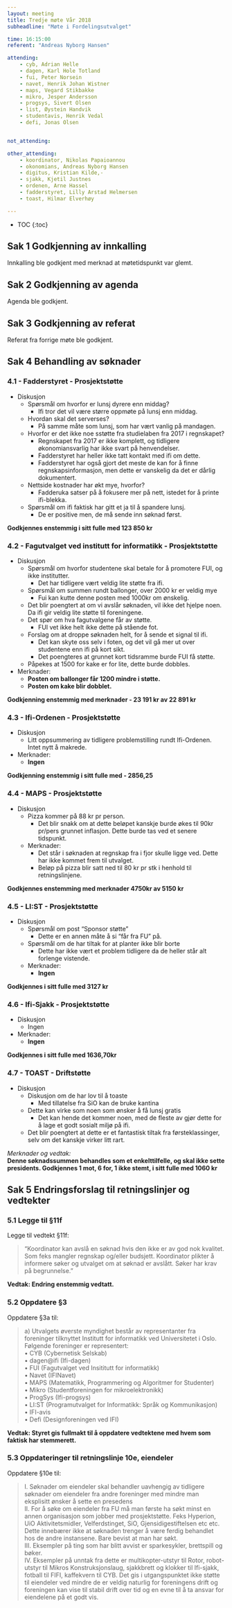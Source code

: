 ```yaml
---
layout: meeting
title: Tredje møte Vår 2018
subheadline: "Møte i Fordelingsutvalget"

time: 16:15:00
referent: "Andreas Nyborg Hansen"

attending:
    - cyb, Adrian Helle
    - dagen, Karl Hole Totland
    - fui, Peter Norsein
    - navet, Henrik Johan Wistner
    - maps, Vegard Stikbakke
    - mikro, Jesper Andersson
    - progsys, Sivert Olsen
    - list, Øystein Handvik
    - studentavis, Henrik Vedal
    - defi, Jonas Olsen


not_attending:

other_attending:
    - koordinator, Nikolas Papaioannou
    - okonomians, Andreas Nyborg Hansen
    - digitus, Kristian Kilde,-
    - sjakk, Kjetil Justnes
    - ordenen, Arne Hassel
    - fadderstyret, Lilly Arstad Helmersen
    - toast, Hilmar Elverhøy

---
```


* TOC
{:toc}


## Sak 1 Godkjenning av innkalling
Innkalling ble godkjent med merknad at møtetidspunkt var glemt.

## Sak 2 Godkjenning av agenda
Agenda ble godkjent.

## Sak 3 Godkjenning av referat
Referat fra forrige møte ble godkjent.

## Sak 4 Behandling av søknader
### 4.1 - Fadderstyret - Prosjektstøtte
- Diskusjon
    - Spørsmål om hvorfor er lunsj dyrere enn middag?
        - Ifi tror det vil være større oppmøte på lunsj enn middag.
    - Hvordan skal det serverses?
        - På samme måte som lunsj, som har vært vanlig på mandagen.
    - Hvorfor er det ikke noe sstøtte fra studielaben fra 2017 i regnskapet?
        - Regnskapet fra 2017 er ikke komplett, og tidligere økonomiansvarlig har ikke svart på henvendelser.
        - Fadderstyret har heller ikke tatt kontakt med ifi om dette.
        - Fadderstyret har også gjort det meste de kan for å finne regnskapsinformasjon, men dette er vanskelig da det er dårlig dokumentert.
    - Nettside kostnader har økt mye, hvorfor?
        - Fadderuka satser på å fokusere mer på nett, istedet for å printe ifi-blekka.
    - Spørsmål om ifi faktisk har gitt et ja til å spandere lunsj.
        - De er positive men, de må sende inn søknad først.

**Godkjennes enstemmig i sitt fulle med 123 850 kr**


### 4.2 - Fagutvalget ved institutt for informatikk - Prosjektstøtte

- Diskusjon
    - Spørsmål om hvorfor studentene skal betale for å promotere FUI, og ikke institutter.
        - Det har tidligere vært veldig lite støtte fra ifi.
    - Spørsmål om summen rundt ballonger, over 2000 kr er veldig mye
        - Fui kan kutte denne posten med 1000kr om ønskelig.
    - Det blir poengtert at om vi avslår søknaden, vil ikke det hjelpe noen. Da ifi gir veldig lite støtte til foreningene.
    - Det spør om hva fagutvalgene får av støtte.
        - FUI vet ikke helt ikke dette på stående fot.
    - Forslag om at droppe søknaden helt, for å sende et signal til ifi.
        - Det kan skyte oss selv i foten, og det vil gå mer ut over studentene enn ifi på kort sikt.
        - Det poengteres at grunnet kort tidsramme burde FUI få støtte.
    - Påpekes at 1500 for kake er for lite, dette burde dobbles.
- Merknader:
    - **Posten om ballonger får 1200 mindre i støtte.**
    - **Posten om kake blir dobblet.**

**Godkjenning enstemmig med merknader - 23 191 kr av 22 891 kr**
### 4.3 - Ifi-Ordenen - Prosjektstøtte
- Diskusjon
    - Litt oppsummering av tidligere problemstilling rundt Ifi-Ordenen. Intet nytt å makrede.
- Merknader:
    - **Ingen**

**Godkjenning enstemmig i sitt fulle med - 2856,25**

### 4.4 - MAPS - Prosjektstøtte
- Diskusjon
    - Pizza kommer på 88 kr pr person.
        - Det blir snakk om at dette beløpet kanskje burde økes til 90kr pr/pers grunnet inflasjon. Dette burde tas ved et senere tidspunkt.   
    - Merknader:
        - Det står i søknaden at regnskap fra i fjor skulle ligge ved. Dette har ikke kommet frem til utvalget.
        - Beløp på pizza blir satt ned til 80 kr pr stk i henhold til retningslinjene.

**Godkjennes enstemming med merknader  4750kr av 5150 kr**
### 4.5 - LI:ST - Prosjektstøtte
- Diskusjon
    - Spørsmål om post “Sponsor støtte”
        - Dette er en annen måte å si “får fra FU” på.
    - Spørsmål om de har tiltak for at planter ikke blir borte
        - Dette har ikke vært et problem tidligere da de heller står alt forlenge vistende.
    - Merknader:
        - **Ingen**

**Godkjennes i sitt fulle med 3127 kr**

### 4.6 - Ifi-Sjakk - Prosjektstøtte
- Diskusjon
    - Ingen
 - Merknader:
    - **Ingen**

**Godkjennes i sitt fulle med 1636,70kr**
### 4.7 - TOAST - Driftstøtte
- Diskusjon
    - Diskusjon om de har lov til å toaste
        - Med tillatelse fra SiO kan de bruke kantina
    - Dette kan virke som noen som ønsker å få lunsj gratis
        - Det kan hende det kommer noen, med de fleste av gjør dette for å lage et godt sosialt miljø på ifi.
    - Det blir poengtert at dette er et fantastisk tiltak fra førsteklassinger, selv om det kanskje virker litt rart.

*Merknader og vedtak:*  
    **Denne søknadssummen behandles som et enkelttilfelle, og skal ikke sette presidents. Godkjennes  1 mot, 6 for, 1 ikke stemt,  i sitt fulle med 1060 kr**


## Sak 5 Endringsforslag til retningslinjer og vedtekter
### 5.1  Legge til §11f
Legge til vedtekt §11f:
> “Koordinator kan avslå en søknad hvis den ikke er av god nok kvalitet. Som feks mangler regnskap og/eller budsjett.
Koordinator plikter å informere søker og utvalget om at søknad er avslått. Søker har krav på begrunnelse.”

**Vedtak: Endring enstemmig vedtatt.**

### 5.2  Oppdatere §3
Oppdatere §3a til:
>a) Utvalgets øverste myndighet består av representanter fra foreninger tilknyttet Institutt for informatikk ved Universitetet i Oslo. Følgende foreninger er representert:  
     • CYB (Cybernetisk Selskab)  
     • dagen@ifi (Ifi-dagen)  
     • FUI (Fagutvalget ved Insititutt for informatikk)  
     • Navet (IFI­Navet)  
     • MAPS (Matematikk, Programmering og Algoritmer for Studenter)  
     • Mikro (Studentforeningen for mikroelektronikk)  
     • ProgSys (Ifi-progsys)  
     • LI:ST (Programutvalget for Informatikk: Språk og Kommunikasjon)  
     • IFI­-avis  
     • Defi (Designforeningen ved IFI)

**Vedtak: Styret gis fullmakt til å oppdatere vedtektene med hvem som faktisk har stemmerett.**

### 5.3  Oppdateringer til retningslinje 10e, eiendeler
Oppdatere §10e til:
>  I. Søknader om eiendeler skal behandler uavhengig av tidligere søknader om eiendeler fra andre foreninger med mindre man eksplisitt ønsker å sette en presedens  
  II. For å søke om eiendeler fra FU må man første ha søkt minst en annen organisasjon som jobber med prosjektstøtte. Feks Hyperion, UiO Aktivitetsmidler, Velferdstinget, SiO, Gjensidigestiftelsen etc etc. Dette innebærer ikke at søknaden trenger å være ferdig behandlet hos de andre instansene. Bare bevist at man har søkt.  
 III. Eksempler på ting som har blitt avvist er sparkesykler, brettspill og bøker.  
  IV. Eksempler på unntak fra dette er multikopter-utstyr til Rotor, robot-utstyr til Mikros Konstruksjonslaug, sjakkbrett og klokker til Ifi-sjakk, fotball til FIFI, kaffekvern til CYB. Det gis i utgangspunktet ikke støtte til eiendeler ved mindre de er veldig naturlig for foreningens drift og foreningen kan vise til stabil drift over tid og en evne til å ta ansvar for eiendelene på et godt vis.
